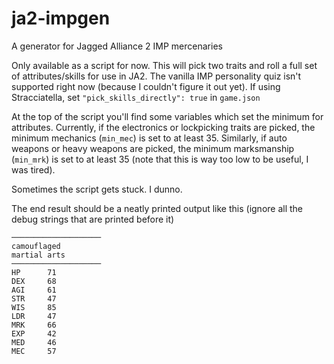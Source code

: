 # ja2-impgen
A generator for Jagged Alliance 2 IMP mercenaries

Only available as a script for now. This will pick two traits and roll a full set of attributes/skills for use in JA2. The vanilla IMP personality quiz isn't supported right now (because I couldn't figure it out yet). If using Stracciatella, set `"pick_skills_directly": true` in `game.json`

At the top of the script you'll find some variables which set the minimum for attributes. Currently, if the electronics or lockpicking traits are picked, the minimum mechanics (`min_mec`) is set to at least 35. Similarly, if auto weapons or heavy weapons are picked, the minimum marksmanship (`min_mrk`) is set to at least 35 (note that this is way too low to be useful, I was tired).

Sometimes the script gets stuck. I dunno.

The end result should be a neatly printed output like this (ignore all the debug strings that are printed before it)
```
────────────────────
camouflaged
martial arts
────────────────────
HP      71
DEX     68
AGI     61
STR     47
WIS     85
LDR     47
MRK     66
EXP     42
MED     46
MEC     57
```
